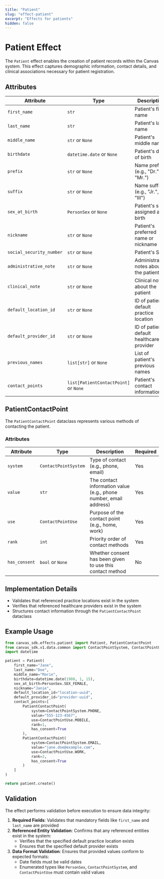 ```yaml
---
title: "Patient"
slug: "effect-patient"
excerpt: "Effects for patients"
hidden: false
---
```


# Patient Effect

The `Patient` effect enables the creation of patient records within the Canvas system. This effect captures demographic information, contact details, and clinical associations necessary for patient registration.

## Attributes

| Attribute                | Type                                  | Description                                 | Required |
|--------------------------|---------------------------------------|---------------------------------------------|----------|
| `first_name`             | `str`                                 | Patient's first name                        | Yes      |
| `last_name`              | `str`                                 | Patient's last name                         | Yes      |
| `middle_name`            | `str` or `None`                       | Patient's middle name                       | No       |
| `birthdate`              | `datetime.date` or `None`             | Patient's date of birth                     | No       |
| `prefix`                 | `str` or `None`                       | Name prefix (e.g., "Dr.", "Mr.")            | No       |
| `suffix`                 | `str` or `None`                       | Name suffix (e.g., "Jr.", "III")            | No       |
| `sex_at_birth`           | `PersonSex` or `None`                 | Patient's sex assigned at birth             | No       |
| `nickname`               | `str` or `None`                       | Patient's preferred name or nickname        | No       |
| `social_security_number` | `str` or `None`                       | Patient's SSN                               | No       |
| `administrative_note`    | `str` or `None`                       | Administrative notes about the patient      | No       |
| `clinical_note`          | `str` or `None`                       | Clinical notes about the patient            | No       |
| `default_location_id`    | `str` or `None`                       | ID of patient's default practice location   | No       |
| `default_provider_id`    | `str` or `None`                       | ID of patient's default healthcare provider | No       |
| `previous_names`         | `list[str]` or `None`                 | List of patient's previous names            | No       |
| `contact_points`         | `list[PatientContactPoint]` or `None` | Patient's contact information               | No       |

## PatientContactPoint

The `PatientContactPoint` dataclass represents various methods of contacting the patient.

### Attributes

| Attribute     | Type                 | Description                                                       | Required |
|---------------|----------------------|-------------------------------------------------------------------|----------|
| `system`      | `ContactPointSystem` | Type of contact (e.g., phone, email)                              | Yes      |
| `value`       | `str`                | The contact information value (e.g., phone number, email address) | Yes      |
| `use`         | `ContactPointUse`    | Purpose of the contact point (e.g., home, work)                   | Yes      |
| `rank`        | `int`                | Priority order of contact methods                                 | Yes      |
| `has_consent` | `bool` or `None`     | Whether consent has been given to use this contact method         | No       |

## Implementation Details

- Validates that referenced practice locations exist in the system
- Verifies that referenced healthcare providers exist in the system
- Structures contact information through the `PatientContactPoint` dataclass

## Example Usage

```python
from canvas_sdk.effects.patient import Patient, PatientContactPoint
from canvas_sdk.v1.data.common import ContactPointSystem, ContactPointUse, PersonSex
import datetime

patient = Patient(
    first_name="Jane",
    last_name="Doe",
    middle_name="Marie",
    birthdate=datetime.date(1980, 1, 15),
    sex_at_birth=PersonSex.SEX_FEMALE,
    nickname="Janie",
    default_location_id="location-uuid",
    default_provider_id="provider-uuid",
    contact_points=[
        PatientContactPoint(
            system=ContactPointSystem.PHONE,
            value="555-123-4567",
            use=ContactPointUse.MOBILE,
            rank=1,
            has_consent=True
        ),
        PatientContactPoint(
            system=ContactPointSystem.EMAIL,
            value="jane.doe@example.com",
            use=ContactPointUse.WORK,
            rank=2,
            has_consent=True
        )
    ]
)

return patient.create()
```

## Validation

The effect performs validation before execution to ensure data integrity:

1. **Required Fields**: Validates that mandatory fields like `first_name` and `last_name` are provided
2. **Referenced Entity Validation**: Confirms that any referenced entities exist in the system:
   - Verifies that the specified default practice location exists
   - Ensures that the specified default provider exists
3. **Data Format Validation**: Ensures that provided values conform to expected formats:
   - Date fields must be valid dates
   - Enumerated types like `PersonSex`, `ContactPointSystem`, and `ContactPointUse` must contain valid values

